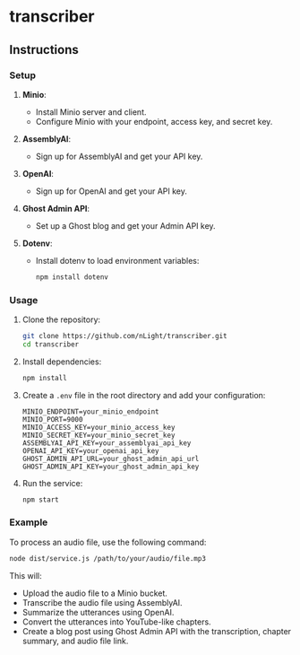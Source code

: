 # transcriber

## Instructions

### Setup

1. **Minio**:
   - Install Minio server and client.
   - Configure Minio with your endpoint, access key, and secret key.

2. **AssemblyAI**:
   - Sign up for AssemblyAI and get your API key.

3. **OpenAI**:
   - Sign up for OpenAI and get your API key.

4. **Ghost Admin API**:
   - Set up a Ghost blog and get your Admin API key.

5. **Dotenv**:
   - Install dotenv to load environment variables:
     ```sh
     npm install dotenv
     ```

### Usage

1. Clone the repository:
   ```sh
   git clone https://github.com/nLight/transcriber.git
   cd transcriber
   ```

2. Install dependencies:
   ```sh
   npm install
   ```

3. Create a `.env` file in the root directory and add your configuration:
   ```env
   MINIO_ENDPOINT=your_minio_endpoint
   MINIO_PORT=9000
   MINIO_ACCESS_KEY=your_minio_access_key
   MINIO_SECRET_KEY=your_minio_secret_key
   ASSEMBLYAI_API_KEY=your_assemblyai_api_key
   OPENAI_API_KEY=your_openai_api_key
   GHOST_ADMIN_API_URL=your_ghost_admin_api_url
   GHOST_ADMIN_API_KEY=your_ghost_admin_api_key
   ```

4. Run the service:
   ```sh
   npm start
   ```

### Example

To process an audio file, use the following command:
```sh
node dist/service.js /path/to/your/audio/file.mp3
```

This will:
- Upload the audio file to a Minio bucket.
- Transcribe the audio file using AssemblyAI.
- Summarize the utterances using OpenAI.
- Convert the utterances into YouTube-like chapters.
- Create a blog post using Ghost Admin API with the transcription, chapter summary, and audio file link.
